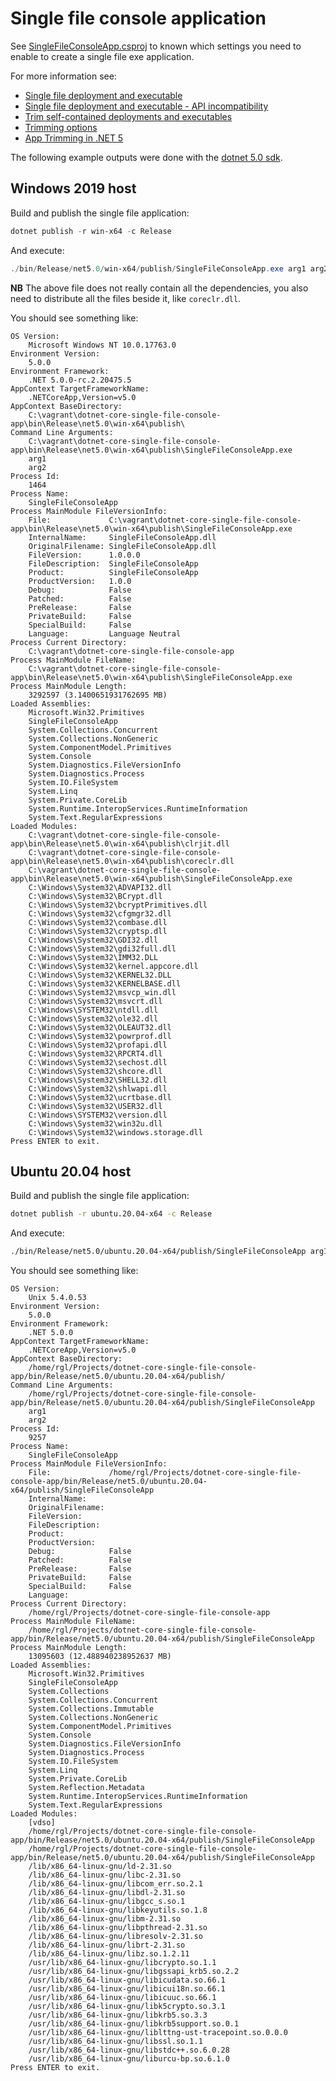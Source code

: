 # Single file console application

See [SingleFileConsoleApp.csproj](SingleFileConsoleApp.csproj) to known which settings you need to enable to create a single file exe application.

For more information see:

* [Single file deployment and executable](https://docs.microsoft.com/en-us/dotnet/core/deploying/single-file)
* [Single file deployment and executable - API incompatibility](https://docs.microsoft.com/en-us/dotnet/core/deploying/single-file#api-incompatibility)
* [Trim self-contained deployments and executables](https://docs.microsoft.com/en-us/dotnet/core/deploying/trim-self-contained)
* [Trimming options](https://docs.microsoft.com/en-us/dotnet/core/deploying/trimming-options)
* [App Trimming in .NET 5](https://devblogs.microsoft.com/dotnet/app-trimming-in-net-5/)

The following example outputs were done with the [dotnet 5.0 sdk](https://dotnet.microsoft.com/download/dotnet/5.0).

## Windows 2019 host

Build and publish the single file application:

```powershell
dotnet publish -r win-x64 -c Release
```

And execute:

```powershell
./bin/Release/net5.0/win-x64/publish/SingleFileConsoleApp.exe arg1 arg2
```

**NB** The above file does not really contain all the dependencies, you also
need to distribute all the files beside it, like `coreclr.dll`.

You should see something like:

```plain
OS Version:
    Microsoft Windows NT 10.0.17763.0
Environment Version:
    5.0.0
Environment Framework:
    .NET 5.0.0-rc.2.20475.5
AppContext TargetFrameworkName:
    .NETCoreApp,Version=v5.0
AppContext BaseDirectory:
    C:\vagrant\dotnet-core-single-file-console-app\bin\Release\net5.0\win-x64\publish\
Command Line Arguments:
    C:\vagrant\dotnet-core-single-file-console-app\bin\Release\net5.0\win-x64\publish\SingleFileConsoleApp.exe
    arg1
    arg2
Process Id:
    1464
Process Name:
    SingleFileConsoleApp
Process MainModule FileVersionInfo:
    File:             C:\vagrant\dotnet-core-single-file-console-app\bin\Release\net5.0\win-x64\publish\SingleFileConsoleApp.exe
    InternalName:     SingleFileConsoleApp.dll
    OriginalFilename: SingleFileConsoleApp.dll
    FileVersion:      1.0.0.0
    FileDescription:  SingleFileConsoleApp
    Product:          SingleFileConsoleApp
    ProductVersion:   1.0.0
    Debug:            False
    Patched:          False
    PreRelease:       False
    PrivateBuild:     False
    SpecialBuild:     False
    Language:         Language Neutral
Process Current Directory:
    C:\vagrant\dotnet-core-single-file-console-app
Process MainModule FileName:
    C:\vagrant\dotnet-core-single-file-console-app\bin\Release\net5.0\win-x64\publish\SingleFileConsoleApp.exe
Process MainModule Length:
    3292597 (3.1400651931762695 MB)
Loaded Assemblies:
    Microsoft.Win32.Primitives
    SingleFileConsoleApp
    System.Collections.Concurrent
    System.Collections.NonGeneric
    System.ComponentModel.Primitives
    System.Console
    System.Diagnostics.FileVersionInfo
    System.Diagnostics.Process
    System.IO.FileSystem
    System.Linq
    System.Private.CoreLib
    System.Runtime.InteropServices.RuntimeInformation
    System.Text.RegularExpressions
Loaded Modules:
    C:\vagrant\dotnet-core-single-file-console-app\bin\Release\net5.0\win-x64\publish\clrjit.dll
    C:\vagrant\dotnet-core-single-file-console-app\bin\Release\net5.0\win-x64\publish\coreclr.dll
    C:\vagrant\dotnet-core-single-file-console-app\bin\Release\net5.0\win-x64\publish\SingleFileConsoleApp.exe
    C:\Windows\System32\ADVAPI32.dll
    C:\Windows\System32\BCrypt.dll
    C:\Windows\System32\bcryptPrimitives.dll
    C:\Windows\System32\cfgmgr32.dll
    C:\Windows\System32\combase.dll
    C:\Windows\System32\cryptsp.dll
    C:\Windows\System32\GDI32.dll
    C:\Windows\System32\gdi32full.dll
    C:\Windows\System32\IMM32.DLL
    C:\Windows\System32\kernel.appcore.dll
    C:\Windows\System32\KERNEL32.DLL
    C:\Windows\System32\KERNELBASE.dll
    C:\Windows\System32\msvcp_win.dll
    C:\Windows\System32\msvcrt.dll
    C:\Windows\SYSTEM32\ntdll.dll
    C:\Windows\System32\ole32.dll
    C:\Windows\System32\OLEAUT32.dll
    C:\Windows\System32\powrprof.dll
    C:\Windows\System32\profapi.dll
    C:\Windows\System32\RPCRT4.dll
    C:\Windows\System32\sechost.dll
    C:\Windows\System32\shcore.dll
    C:\Windows\System32\SHELL32.dll
    C:\Windows\System32\shlwapi.dll
    C:\Windows\System32\ucrtbase.dll
    C:\Windows\System32\USER32.dll
    C:\Windows\SYSTEM32\version.dll
    C:\Windows\System32\win32u.dll
    C:\Windows\System32\windows.storage.dll
Press ENTER to exit.
```

## Ubuntu 20.04 host

Build and publish the single file application:

```bash
dotnet publish -r ubuntu.20.04-x64 -c Release
```

And execute:

```bash
./bin/Release/net5.0/ubuntu.20.04-x64/publish/SingleFileConsoleApp arg1 arg2
```

You should see something like:

```plain
OS Version:
    Unix 5.4.0.53
Environment Version:
    5.0.0
Environment Framework:
    .NET 5.0.0
AppContext TargetFrameworkName:
    .NETCoreApp,Version=v5.0
AppContext BaseDirectory:
    /home/rgl/Projects/dotnet-core-single-file-console-app/bin/Release/net5.0/ubuntu.20.04-x64/publish/
Command Line Arguments:
    /home/rgl/Projects/dotnet-core-single-file-console-app/bin/Release/net5.0/ubuntu.20.04-x64/publish/SingleFileConsoleApp
    arg1
    arg2
Process Id:
    9257
Process Name:
    SingleFileConsoleApp
Process MainModule FileVersionInfo:
    File:             /home/rgl/Projects/dotnet-core-single-file-console-app/bin/Release/net5.0/ubuntu.20.04-x64/publish/SingleFileConsoleApp
    InternalName:
    OriginalFilename:
    FileVersion:
    FileDescription:
    Product:
    ProductVersion:
    Debug:            False
    Patched:          False
    PreRelease:       False
    PrivateBuild:     False
    SpecialBuild:     False
    Language:
Process Current Directory:
    /home/rgl/Projects/dotnet-core-single-file-console-app
Process MainModule FileName:
    /home/rgl/Projects/dotnet-core-single-file-console-app/bin/Release/net5.0/ubuntu.20.04-x64/publish/SingleFileConsoleApp
Process MainModule Length:
    13095603 (12.488940238952637 MB)
Loaded Assemblies:
    Microsoft.Win32.Primitives
    SingleFileConsoleApp
    System.Collections
    System.Collections.Concurrent
    System.Collections.Immutable
    System.Collections.NonGeneric
    System.ComponentModel.Primitives
    System.Console
    System.Diagnostics.FileVersionInfo
    System.Diagnostics.Process
    System.IO.FileSystem
    System.Linq
    System.Private.CoreLib
    System.Reflection.Metadata
    System.Runtime.InteropServices.RuntimeInformation
    System.Text.RegularExpressions
Loaded Modules:
    [vdso]
    /home/rgl/Projects/dotnet-core-single-file-console-app/bin/Release/net5.0/ubuntu.20.04-x64/publish/SingleFileConsoleApp
    /home/rgl/Projects/dotnet-core-single-file-console-app/bin/Release/net5.0/ubuntu.20.04-x64/publish/SingleFileConsoleApp
    /lib/x86_64-linux-gnu/ld-2.31.so
    /lib/x86_64-linux-gnu/libc-2.31.so
    /lib/x86_64-linux-gnu/libcom_err.so.2.1
    /lib/x86_64-linux-gnu/libdl-2.31.so
    /lib/x86_64-linux-gnu/libgcc_s.so.1
    /lib/x86_64-linux-gnu/libkeyutils.so.1.8
    /lib/x86_64-linux-gnu/libm-2.31.so
    /lib/x86_64-linux-gnu/libpthread-2.31.so
    /lib/x86_64-linux-gnu/libresolv-2.31.so
    /lib/x86_64-linux-gnu/librt-2.31.so
    /lib/x86_64-linux-gnu/libz.so.1.2.11
    /usr/lib/x86_64-linux-gnu/libcrypto.so.1.1
    /usr/lib/x86_64-linux-gnu/libgssapi_krb5.so.2.2
    /usr/lib/x86_64-linux-gnu/libicudata.so.66.1
    /usr/lib/x86_64-linux-gnu/libicui18n.so.66.1
    /usr/lib/x86_64-linux-gnu/libicuuc.so.66.1
    /usr/lib/x86_64-linux-gnu/libk5crypto.so.3.1
    /usr/lib/x86_64-linux-gnu/libkrb5.so.3.3
    /usr/lib/x86_64-linux-gnu/libkrb5support.so.0.1
    /usr/lib/x86_64-linux-gnu/liblttng-ust-tracepoint.so.0.0.0
    /usr/lib/x86_64-linux-gnu/libssl.so.1.1
    /usr/lib/x86_64-linux-gnu/libstdc++.so.6.0.28
    /usr/lib/x86_64-linux-gnu/liburcu-bp.so.6.1.0
Press ENTER to exit.
```
